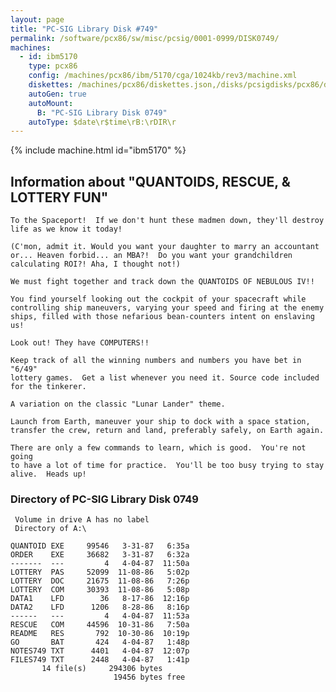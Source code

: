 ```yaml
---
layout: page
title: "PC-SIG Library Disk #749"
permalink: /software/pcx86/sw/misc/pcsig/0001-0999/DISK0749/
machines:
  - id: ibm5170
    type: pcx86
    config: /machines/pcx86/ibm/5170/cga/1024kb/rev3/machine.xml
    diskettes: /machines/pcx86/diskettes.json,/disks/pcsigdisks/pcx86/diskettes.json
    autoGen: true
    autoMount:
      B: "PC-SIG Library Disk 0749"
    autoType: $date\r$time\rB:\rDIR\r
---
```


{% include machine.html id="ibm5170" %}

## Information about "QUANTOIDS, RESCUE, & LOTTERY FUN"

    To the Spaceport!  If we don't hunt these madmen down, they'll destroy
    life as we know it today!
    
    (C'mon, admit it. Would you want your daughter to marry an accountant
    or... Heaven forbid... an MBA?!  Do you want your grandchildren
    calculating ROI?! Aha, I thought not!)
    
    We must fight together and track down the QUANTOIDS OF NEBULOUS IV!!
    
    You find yourself looking out the cockpit of your spacecraft while
    controlling ship maneuvers, varying your speed and firing at the enemy
    ships, filled with those nefarious bean-counters intent on enslaving
    us!
    
    Look out! They have COMPUTERS!!
    
    Keep track of all the winning numbers and numbers you have bet in "6/49"
    lottery games.  Get a list whenever you need it. Source code included
    for the tinkerer.
    
    A variation on the classic "Lunar Lander" theme.
    
    Launch from Earth, maneuver your ship to dock with a space station,
    transfer the crew, return and land, preferably safely, on Earth again.
    
    There are only a few commands to learn, which is good.  You're not going
    to have a lot of time for practice.  You'll be too busy trying to stay
    alive.  Heads up!

### Directory of PC-SIG Library Disk 0749

     Volume in drive A has no label
     Directory of A:\

    QUANTOID EXE     99546   3-31-87   6:35a
    ORDER    EXE     36682   3-31-87   6:32a
    -------  ---         4   4-04-87  11:50a
    LOTTERY  PAS     52099  11-08-86   5:02p
    LOTTERY  DOC     21675  11-08-86   7:26p
    LOTTERY  COM     30393  11-08-86   5:08p
    DATA1    LFD        36   8-17-86  12:16p
    DATA2    LFD      1206   8-28-86   8:16p
    ------   ---         4   4-04-87  11:53a
    RESCUE   COM     44596  10-31-86   7:50a
    README   RES       792  10-30-86  10:19p
    GO       BAT       424   4-04-87   1:48p
    NOTES749 TXT      4401   4-04-87  12:07p
    FILES749 TXT      2448   4-04-87   1:41p
           14 file(s)     294306 bytes
                           19456 bytes free
